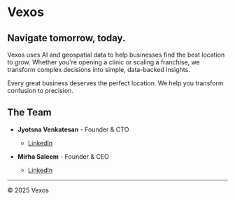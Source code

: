 # Vexos

## Navigate tomorrow, today.

Vexos uses AI and geospatial data to help businesses find the best location to grow. Whether you're opening a clinic or scaling a franchise, we transform complex decisions into simple, data-backed insights.

Every great business deserves the perfect location. We help you transform confusion to precision.

## The Team

- **Jyotsna Venkatesan** - Founder & CTO
  - [LinkedIn](https://www.linkedin.com/in/jyotsna-venkatesan-8684801b8/)

- **Mirha Saleem** - Founder & CEO
  - [LinkedIn](https://www.linkedin.com/in/mirha-saleem-4348a5258/)

---

© 2025 Vexos
